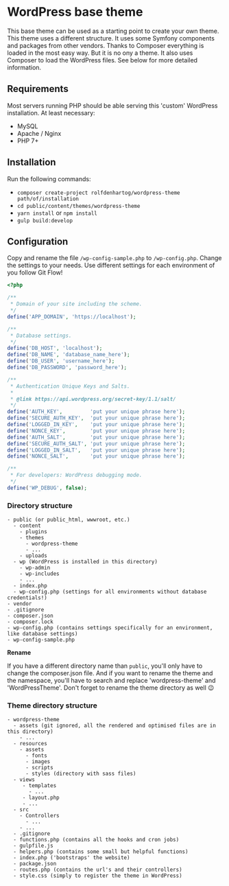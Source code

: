 # WordPress base theme

This base theme can be used as a starting point to create your own theme. This theme uses a different structure. It uses
some Symfony components and packages from other vendors. Thanks to Composer everything is loaded in the most easy way.
But it is no ony a theme. It also uses Composer to load the WordPress files. See below for more detailed information.

## Requirements

Most servers running PHP should be able serving this 'custom' WordPress installation. At least necessary:

* MySQL
* Apache / Nginx
* PHP 7+

## Installation

Run the following commands:
* `composer create-project rolfdenhartog/wordpress-theme path/of/installation`
* `cd public/content/themes/wordpress-theme`
* `yarn install` or `npm install`
* `gulp build:develop`

## Configuration

Copy and rename the file `/wp-config-sample.php` to `/wp-config.php`. Change the settings to your needs. Use different
settings for each environment of you follow Git Flow!

```php
<?php

/**
 * Domain of your site including the scheme.
 */
define('APP_DOMAIN', 'https://localhost');

/**
 * Database settings.
 */
define('DB_HOST', 'localhost');
define('DB_NAME', 'database_name_here');
define('DB_USER', 'username_here');
define('DB_PASSWORD', 'password_here');

/**
 * Authentication Unique Keys and Salts.
 *
 * @link https://api.wordpress.org/secret-key/1.1/salt/
 */
define('AUTH_KEY',         'put your unique phrase here');
define('SECURE_AUTH_KEY',  'put your unique phrase here');
define('LOGGED_IN_KEY',    'put your unique phrase here');
define('NONCE_KEY',        'put your unique phrase here');
define('AUTH_SALT',        'put your unique phrase here');
define('SECURE_AUTH_SALT', 'put your unique phrase here');
define('LOGGED_IN_SALT',   'put your unique phrase here');
define('NONCE_SALT',       'put your unique phrase here');

/**
 * For developers: WordPress debugging mode.
 */
define('WP_DEBUG', false);
```

### Directory structure

```
- public (or public_html, wwwroot, etc.)
  - content
    - plugins
    - themes
      - wordpress-theme
      - ...
    - uploads
  - wp (WordPress is installed in this directory)
    - wp-admin
    - wp-includes
    - ...
  - index.php
  - wp-config.php (settings for all environments without database credentials!)
- vendor
- .gitignore
- composer.json
- composer.lock
- wp-config.php (contains settings specifically for an environment, like database settings)
- wp-config-sample.php
```

**Rename**

If you have a different directory name than `public`, you'll only have to change the composer.json file. And if you want
to rename the theme and the namespace, you'll have to search and replace 'wordpress-theme' and 'WordPressTheme'. Don't
forget to rename the theme directory as well :wink:

### Theme directory structure

```
- wordpress-theme
  - assets (git ignored, all the rendered and optimised files are in this directory)
    - ...
  - resources
    - assets
      - fonts
      - images
      - scripts
      - styles (directory with sass files)
  - views
     - templates
       - ...
     - layout.php
     - ...
  - src
    - Controllers
      - ...
    - ...
  - .gitignore
  - functions.php (contains all the hooks and cron jobs)
  - gulpfile.js
  - helpers.php (contains some small but helpful functions)
  - index.php ('bootstraps' the website)
  - package.json
  - routes.php (contains the url's and their controllers)
  - style.css (simply to register the theme in WordPress)
```
